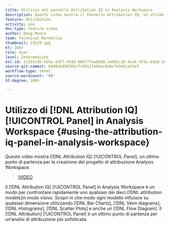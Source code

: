 ```yaml
---
title: Utilizzo del pannello Attribution IQ in Analysis Workspace
description: Questo video mostra il Pannello Attribution IQ, un ottimo punto di partenza per la creazione del progetto di attribuzione Analysis Workspace.
feature: Attribution
activity: use
doc-type: feature video
author: Doug Moore
team: Technical Marketing
thumbnail: 23139.jpg
kt: 1667
role: User
level: Intermediate
exl-id: 2c265c0b-5d5e-435f-9fdd-086f7faa0bd9,14492c26-4ce5-4f5a-b3e0-2605f59cfca9
source-git-commit: 84984ad9bf65cfc69117e40ac0e0cfe503cac5e5
workflow-type: tm+mt
source-wordcount: '99'
ht-degree: 100%

---
```


# Utilizzo di [!DNL Attribution IQ] [!UICONTROL Panel] in Analysis Workspace {#using-the-attribution-iq-panel-in-analysis-workspace}

Questo video mostra [!DNL Attribution IQ] [!UICONTROL Panel], un ottimo punto di partenza per la creazione del progetto di attribuzione Analysis Workspace.

>[!VIDEO](https://video.tv.adobe.com/v/23139/?quality=12&learn=on)

Il [!DNL Attribution IQ] [!UICONTROL Panel] in Analysis Workspace è un modo per confrontare rapidamente uno qualsiasi dei dieci [!DNL attribution models]in modo visivo. Scopri in che modo ogni modello influisce su qualsiasi dimensione utilizzando [!DNL Bar Charts], [!DNL Venn diagrams], [!DNL Histograms], [!DNL Scatter Plots] e anche un [!DNL Flow Diagram]. Il [!DNL Attribution] [!UICONTROL Panel] è un ottimo punto di partenza per un’analisi di attribuzione più sofisticata.
